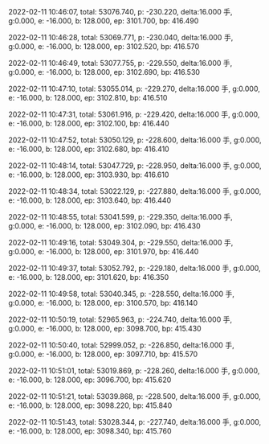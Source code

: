2022-02-11 10:46:07, total: 53076.740, p: -230.220, delta:16.000 手, g:0.000, e: -16.000, b: 128.000, ep: 3101.700, bp: 416.490

2022-02-11 10:46:28, total: 53069.771, p: -230.040, delta:16.000 手, g:0.000, e: -16.000, b: 128.000, ep: 3102.520, bp: 416.570

2022-02-11 10:46:49, total: 53077.755, p: -229.550, delta:16.000 手, g:0.000, e: -16.000, b: 128.000, ep: 3102.690, bp: 416.530

2022-02-11 10:47:10, total: 53055.014, p: -229.270, delta:16.000 手, g:0.000, e: -16.000, b: 128.000, ep: 3102.810, bp: 416.510

2022-02-11 10:47:31, total: 53061.916, p: -229.420, delta:16.000 手, g:0.000, e: -16.000, b: 128.000, ep: 3102.100, bp: 416.440

2022-02-11 10:47:52, total: 53050.129, p: -228.600, delta:16.000 手, g:0.000, e: -16.000, b: 128.000, ep: 3102.680, bp: 416.410

2022-02-11 10:48:14, total: 53047.729, p: -228.950, delta:16.000 手, g:0.000, e: -16.000, b: 128.000, ep: 3103.930, bp: 416.610

2022-02-11 10:48:34, total: 53022.129, p: -227.880, delta:16.000 手, g:0.000, e: -16.000, b: 128.000, ep: 3103.640, bp: 416.440

2022-02-11 10:48:55, total: 53041.599, p: -229.350, delta:16.000 手, g:0.000, e: -16.000, b: 128.000, ep: 3102.090, bp: 416.430

2022-02-11 10:49:16, total: 53049.304, p: -229.550, delta:16.000 手, g:0.000, e: -16.000, b: 128.000, ep: 3101.970, bp: 416.440

2022-02-11 10:49:37, total: 53052.792, p: -229.180, delta:16.000 手, g:0.000, e: -16.000, b: 128.000, ep: 3101.620, bp: 416.350

2022-02-11 10:49:58, total: 53040.345, p: -228.550, delta:16.000 手, g:0.000, e: -16.000, b: 128.000, ep: 3100.570, bp: 416.140

2022-02-11 10:50:19, total: 52965.963, p: -224.740, delta:16.000 手, g:0.000, e: -16.000, b: 128.000, ep: 3098.700, bp: 415.430

2022-02-11 10:50:40, total: 52999.052, p: -226.850, delta:16.000 手, g:0.000, e: -16.000, b: 128.000, ep: 3097.710, bp: 415.570

2022-02-11 10:51:01, total: 53019.869, p: -228.260, delta:16.000 手, g:0.000, e: -16.000, b: 128.000, ep: 3096.700, bp: 415.620

2022-02-11 10:51:21, total: 53039.868, p: -228.500, delta:16.000 手, g:0.000, e: -16.000, b: 128.000, ep: 3098.220, bp: 415.840

2022-02-11 10:51:43, total: 53028.344, p: -227.740, delta:16.000 手, g:0.000, e: -16.000, b: 128.000, ep: 3098.340, bp: 415.760